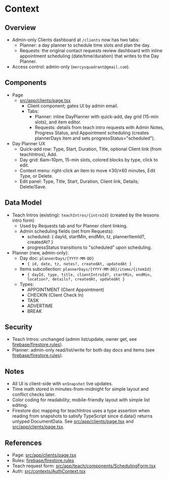 # Context

## Overview
- Admin-only Clients dashboard at `/clients` now has two tabs:
  - Planner: a day planner to schedule time slots and plan the day.
  - Requests: the original contact requests review dashboard with inline appointment scheduling (date/time/duration) that writes to the Day Planner.
- Access control: admin-only (`mercysquadrant@gmail.com`).

## Components
- Page
  - [src/app/clients/page.tsx](src/app/clients/page.tsx)
    - Client component; gates UI by admin email.
    - Tabs:
      - Planner: inline DayPlanner with quick-add, day grid (15-min slots), and item editor.
      - Requests: details from teach intro requests with Admin Notes, Progress Status, and Appointment scheduling (creates plannerDays item and sets progressStatus="scheduled").
- Day Planner UX
  - Quick-add row: Type, Start, Duration, Title, optional Client link (from teachIntros), Add.
  - Day grid: 6am–10pm, 15-min slots, colored blocks by type, click to edit.
  - Context menu: right-click an item to move ±30/±60 minutes, Edit Type, or Delete.
  - Edit panel: Type, Title, Start, Duration, Client link, Details; Delete/Save.

## Data Model
- Teach Intros (existing): `teachIntros/{introId}` (created by the lessons intro form)
  - Used by Requests tab and for Planner client linking.
  - Admin scheduling fields (set from Requests):
    - scheduled: { dayId, startMin, endMin, tz, plannerItemId?, createdAt? }
    - progressStatus transitions to "scheduled" upon scheduling.
- Planner (new, admin-only):
  - Day doc: `plannerDays/{YYYY-MM-DD}`
    - `{ id, date, tz, notes?, createdAt, updatedAt }`
  - Items subcollection: `plannerDays/{YYYY-MM-DD}/items/{itemId}`
    - `{ dayId, type, title, clientIntroId?, startMin, endMin, location?, details?, createdAt, updatedAt }`
  - Types:
    - APPOINTMENT (Client Appointment)
    - CHECKIN (Client Check In)
    - TASK
    - ADVERTIME
    - BREAK

## Security
- Teach Intros: unchanged (admin list/update, owner get, see [firebase/firestore.rules](firebase/firestore.rules)).
- Planner: admin-only read/list/write for both day docs and items (see [firebase/firestore.rules](firebase/firestore.rules)).

## Notes
- All UI is client-side with `onSnapshot` live updates.
- Time math stored in minutes-from-midnight for simple layout and conflict checks later.
- Color coding for readability; mobile-friendly layout with simple list editing.
- Firestore doc mapping for teachIntros uses a type assertion when reading from snapshots to satisfy TypeScript since d.data() returns untyped DocumentData. See [src/app/clients/page.tsx](src/app/clients/page.tsx:881) and [src/app/clients/page.tsx](src/app/clients/page.tsx:338).

## References
- Page: [src/app/clients/page.tsx](src/app/clients/page.tsx)
- Rules: [firebase/firestore.rules](firebase/firestore.rules)
- Teach request form: [src/app/teach/components/SchedulingForm.tsx](src/app/teach/components/SchedulingForm.tsx)
- Auth: [src/contexts/AuthContext.tsx](src/contexts/AuthContext.tsx)